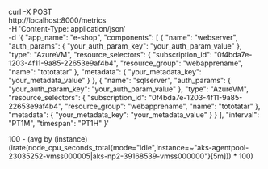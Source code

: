 curl -X POST \
  http://localhost:8000/metrics \
  -H 'Content-Type: application/json' \
  -d '{
    "app_name": "e-shop",
    "components": [
        {
            "name": "webserver",
            "auth_params": {
                "your_auth_param_key": "your_auth_param_value"
            },
            "type": "AzureVM",
            "resource_selectors": {
                "subscription_id": "0f4bda7e-1203-4f11-9a85-22653e9af4b4",
                "resource_group": "webapprename",
                "name": "tototatar"
            },
            "metadata": {
                "your_metadata_key": "your_metadata_value"
            }
        },
        {
            "name": "sqlserver",
            "auth_params": {
                "your_auth_param_key": "your_auth_param_value"
            },
            "type": "AzureVM",
            "resource_selectors": {
                "subscription_id": "0f4bda7e-1203-4f11-9a85-22653e9af4b4",
                "resource_group": "webapprename",
                "name": "tototatar"
            },
            "metadata": {
                "your_metadata_key": "your_metadata_value"
            }
        }
    ],
    "interval": "PT1M",
    "timespan": "PT1H"
}'







100 - (avg by (instance) (irate(node_cpu_seconds_total{mode="idle",instance=~"aks-agentpool-23035252-vmss000005|aks-np2-39168539-vmss000000"}[5m])) * 100)